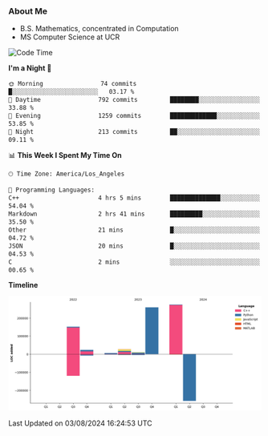 ### About Me

- B.S. Mathematics, concentrated in Computation
- MS Computer Science at UCR



<!--START_SECTION:waka-->
![Code Time](http://img.shields.io/badge/Code%20Time-300%20hrs%2024%20mins-blue)

**I'm a Night 🦉** 

```text
🌞 Morning                74 commits          █░░░░░░░░░░░░░░░░░░░░░░░░   03.17 % 
🌆 Daytime                792 commits         ████████░░░░░░░░░░░░░░░░░   33.88 % 
🌃 Evening                1259 commits        █████████████░░░░░░░░░░░░   53.85 % 
🌙 Night                  213 commits         ██░░░░░░░░░░░░░░░░░░░░░░░   09.11 % 
```


📊 **This Week I Spent My Time On** 

```text
🕑︎ Time Zone: America/Los_Angeles

💬 Programming Languages: 
C++                      4 hrs 5 mins        ██████████████░░░░░░░░░░░   54.04 % 
Markdown                 2 hrs 41 mins       █████████░░░░░░░░░░░░░░░░   35.50 % 
Other                    21 mins             █░░░░░░░░░░░░░░░░░░░░░░░░   04.72 % 
JSON                     20 mins             █░░░░░░░░░░░░░░░░░░░░░░░░   04.53 % 
C                        2 mins              ░░░░░░░░░░░░░░░░░░░░░░░░░   00.65 % 
```

**Timeline**

![Lines of Code chart](https://raw.githubusercontent.com/nickocruzm/nickocruzm/main/assets/bar_graph.png)


 Last Updated on 03/08/2024 16:24:53 UTC
<!--END_SECTION:waka-->
